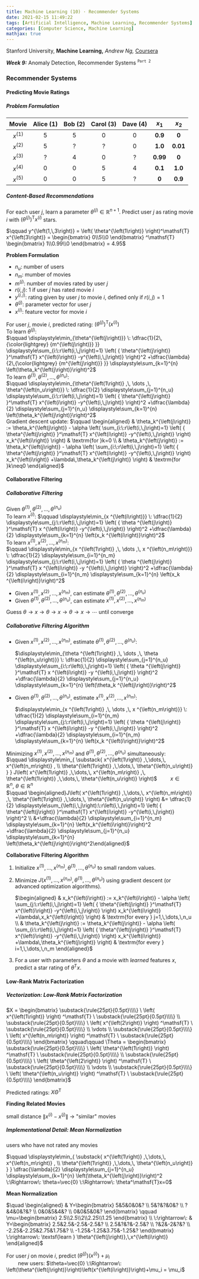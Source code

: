 ```yaml
---
title: Machine Learning (10) · Recommender Systems
date: 2021-02-15 11:49:22
tags: [Artificial Intelligence, Machine Learning, Recommender Systems]
categories: [Computer Science, Machine Learning]
mathjax: true
---
```


Stanford University, **Machine Learning,** *Andrew Ng,* [Coursera](https://www.coursera.org/learn/machine-learning/home/info)

***Week 9:*** Anomaly Detection, Recommender Systems <sup> `Part 2`</sup>

### Recommender Systems

#### Predicting Movie Ratings

##### Problem Formulation

|        Movie         | Alice (1) | Bob (2) | Carol (3) | Dave (4) |  $x_1$   |  $x_2$   |
| :------------------: | :-------: | :-----: | :-------: | :------: | :------: | :------: |
| $x^{\left(1\right)}$ |     5     |    5    |     0     |    0     | **0.9**  |  **0**   |
| $x^{\left(2\right)}$ |     5     |    ?    |     ?     |    0     | **1.0**  | **0.01** |
| $x^{\left(3\right)}$ |     ?     |    4    |     0     |    ?     | **0.99** |  **0**   |
| $x^{\left(4\right)}$ |     0     |    0    |     5     |    4     | **0.1**  | **1.0**  |
| $x^{\left(5\right)}$ |     0     |    0    |     5     |    ?     |  **0**   | **0.9**  |

<!-- more -->

##### Content-Based Recommendations

For each user $j$, learn a parameter $\theta^{\left(j\right)} \in\mathbb{R}^{n+1}$. Predict user $j$ as rating movie $i$ with $\left( \theta^{\left(j\right)} \right)^\mathsf{T} x^{\left(i\right)}$ stars.

$\qquad y^{\left(1,\,3\right)} = \left( \theta^{\left(1\right)} \right)^\mathsf{T} x^{\left(3\right)} = \begin{bmatrix} 0\\5\\0 \end{bmatrix} ^\mathsf{T} \begin{bmatrix} 1\\0.99\\0 \end{bmatrix} = 4.95$

**Problem Formulation**

- $n_u$: number of users
- $n_m$: mumber of movies
- $m^{\left(j\right)}$: number of movies rated by user $j$
- $r\left(i,\,j\right)$: $1$ if user $j$ has rated movie $i$
- $y^{\left(i,\,j\right)}$: rating given by user $j$ to movie $i$, defined only if $r\left(i,\,j\right)=1$
- $\theta^{\left(j\right)}$: parameter vector for user $j$
- $x^{\left(i\right)}$: feature vector for movie $i$

For user $j$, movie $i$, predicted rating: $\left( \theta^{\left(j\right)} \right)^\mathsf{T} \left( x^{\left(i\right)} \right)$  
To learn $\theta^{\left(j\right)}$:  
$\qquad \displaystyle\min_{\theta^{\left(j\right)}} \: \dfrac{1}{2\,{\color{lightgrey} {m^{\left(j\right)}} }} \displaystyle\sum_{i:\:r\left(i,\,j\right)=1} \left( { \theta^{\left(j\right)} }^\mathsf{T} x^{\left(i\right)} -y^{\left(i,\,j\right)} \right)^2 +\dfrac{\lambda}{2\,{\color{lightgrey} {m^{\left(j\right)}} }} \displaystyle\sum_{k=1}^{n} \left(\theta_k^{\left(j\right)}\right)^2$  
To learn $\theta^{\left(1\right)} ,\, \theta^{\left(2\right)} ,\, \dots ,\, \theta^{\left(n_u\right)}$:  
$\qquad \displaystyle\min_{\theta^{\left(1\right)} ,\, \dots ,\, \theta^{\left(n_u\right)}} \: \dfrac{1}{2} \displaystyle\sum_{j=1}^{n_u} \displaystyle\sum_{i:\:r\left(i,\,j\right)=1} \left( { \theta^{\left(j\right)} }^\mathsf{T} x^{\left(i\right)} -y^{\left(i,\,j\right)} \right)^2 +\dfrac{\lambda}{2} \displaystyle\sum_{j=1}^{n_u} \displaystyle\sum_{k=1}^{n} \left(\theta_k^{\left(j\right)}\right)^2$  
Gradient descent update:
$\qquad \begin{aligned} & \theta_k^{\left(j\right)} := \theta_k^{\left(j\right)} - \alpha \left( \sum_{i:\:r\left(i,\,j\right)=1} \left( { \theta^{\left(j\right)} }^\mathsf{T} x^{\left(i\right)} -y^{\left(i,\,j\right)} \right) x_k^{\left(i\right)} \right) & \textrm{for }k=0 \\ & \theta_k^{\left(j\right)} := \theta_k^{\left(j\right)} - \alpha \left( \sum_{i:\:r\left(i,\,j\right)=1} \left( { \theta^{\left(j\right)} }^\mathsf{T} x^{\left(i\right)} -y^{\left(i,\,j\right)} \right) x_k^{\left(i\right)} +\lambda\,\theta_k^{\left(j\right)} \right) & \textrm{for }k\neq0 \end{aligned}$

#### Collaborative Filtering

##### Collaborative Filtering

Given $\theta^{\left(1\right)} ,\, \theta^{\left(2\right)} ,\, \dots ,\, \theta^{\left(n_u\right)}$  
To learn $x ^{\left(i\right)}$:
$\qquad \displaystyle\min_{x ^{\left(i\right)}} \: \dfrac{1}{2} \displaystyle\sum_{j:\:r\left(i,\,j\right)=1} \left( { \theta ^{\left(j\right)} }^\mathsf{T} x ^{\left(i\right)} -y^{\left(i,\,j\right)} \right)^2 +\dfrac{\lambda}{2} \displaystyle\sum_{k=1}^{n} \left(x_k ^{\left(i\right)}\right)^2$  
To learn $x^{\left(1\right)} ,\, x^{\left(2\right)} ,\, \dots ,\, x^{\left(n_m\right)}$:  
$\qquad \displaystyle\min_{x ^{\left(1\right)} ,\, \dots ,\, x ^{\left(n_m\right)}} \: \dfrac{1}{2} \displaystyle\sum_{i=1}^{n_m} \displaystyle\sum_{j:\:r\left(i,\,j\right)=1} \left( { \theta ^{\left(j\right)} }^\mathsf{T} x ^{\left(i\right)} -y ^{\left(i,\,j\right)} \right)^2 +\dfrac{\lambda}{2} \displaystyle\sum_{i=1}^{n_m} \displaystyle\sum_{k=1}^{n} \left(x_k ^{\left(i\right)}\right)^2$

- Given $x ^{\left(1\right)} ,\, x ^{\left(2\right)} ,\, \dots ,\, x ^{\left(n_m\right)}$, can estimate $\theta ^{\left(1\right)} ,\, \theta ^{\left(2\right)} ,\, \dots ,\, \theta ^{\left(n_u\right)}$
- Given $\theta ^{\left(1\right)} ,\, \theta ^{\left(2\right)} ,\, \dots ,\, \theta ^{\left(n_u\right)}$, can estimate $x ^{\left(1\right)} ,\, x ^{\left(2\right)} ,\, \dots ,\, x ^{\left(n_m\right)}$

Guess $\theta \rightarrow x \rightarrow \theta \rightarrow x \rightarrow \theta \rightarrow x \rightarrow \cdots$ until converge

##### Collaborative Filtering Algorithm

- Given $x ^{\left(1\right)} ,\, x ^{\left(2\right)} ,\, \dots ,\, x ^{\left(n_m\right)}$, estimate $\theta ^{\left(1\right)} ,\, \theta ^{\left(2\right)} ,\, \dots ,\, \theta ^{\left(n_u\right)}$:

  $\displaystyle\min_{\theta ^{\left(1\right)} ,\, \dots ,\, \theta ^{\left(n_u\right)}} \: \dfrac{1}{2} \displaystyle\sum_{j=1}^{n_u} \displaystyle\sum_{i:\:r\left(i,\,j\right)=1} \left( { \theta ^{\left(j\right)} }^\mathsf{T} x ^{\left(i\right)} -y ^{\left(i,\,j\right)} \right)^2 +\dfrac{\lambda}{2} \displaystyle\sum_{j=1}^{n_u} \displaystyle\sum_{k=1}^{n} \left(\theta_k ^{\left(j\right)}\right)^2$

- Given $\theta ^{\left(1\right)} ,\, \theta ^{\left(2\right)} ,\, \dots ,\, \theta ^{\left(n_u\right)}$, estimate $x ^{\left(1\right)} ,\, x ^{\left(2\right)} ,\, \dots ,\, x ^{\left(n_m\right)}$:

  $\displaystyle\min_{x ^{\left(1\right)} ,\, \dots ,\, x ^{\left(n_m\right)}} \: \dfrac{1}{2} \displaystyle\sum_{i=1}^{n_m} \displaystyle\sum_{j:\:r\left(i,\,j\right)=1} \left( { \theta ^{\left(j\right)} }^\mathsf{T} x ^{\left(i\right)} -y ^{\left(i,\,j\right)} \right)^2 +\dfrac{\lambda}{2} \displaystyle\sum_{i=1}^{n_m} \displaystyle\sum_{k=1}^{n} \left(x_k ^{\left(i\right)}\right)^2$

Minimizing $x^{\left(1\right)} ,\, x^{\left(2\right)} ,\, \dots ,\, x^{\left(n_m\right)}$ and $\theta^{\left(1\right)} ,\, \theta^{\left(2\right)} ,\, \dots ,\, \theta^{\left(n_u\right)}$ simultaneously:  
$\qquad \displaystyle\min_{ \substack{ x^{\left(1\right)} ,\,\dots,\, x^{\left(n_m\right)} , \\ \theta^{\left(1\right)} ,\,\dots,\, \theta^{\left(n_u\right)} } } J\left( x^{\left(1\right)} ,\,\dots,\, x^{\left(n_m\right)} ,\, \theta^{\left(1\right)} ,\,\dots,\, \theta^{\left(n_u\right)} \right)$ $\qquad x \in \mathbb{R}^n ,\ \theta \in \mathbb{R}^n$  
$\qquad \begin{aligned}J\left( x^{\left(1\right)} ,\,\dots,\, x^{\left(n_m\right)} ,\, \theta^{\left(1\right)} ,\,\dots,\, \theta^{\left(n_u\right)} \right) &= \dfrac{1}{2} \displaystyle\sum_{\left(i,\,j\right):\:r\left(i,\,j\right)=1} \left( { \theta^{\left(j\right)} }^\mathsf{T} x^{\left(i\right)} -y^{\left(i,\,j\right)} \right)^2 \\ &+\dfrac{\lambda}{2} \displaystyle\sum_{i=1}^{n_m} \displaystyle\sum_{k=1}^{n} \left(x_k^{\left(i\right)}\right)^2 +\dfrac{\lambda}{2} \displaystyle\sum_{j=1}^{n_u} \displaystyle\sum_{k=1}^{n} \left(\theta_k^{\left(j\right)}\right)^2\end{aligned}$

**Collaborative Filtering Algorithm**

1. Initialize $x^{\left(1\right)} ,\,\dots,\, x^{\left(n_m\right)} ,\, \theta^{\left(1\right)} ,\,\dots,\, \theta^{\left(n_u\right)}$ to small random values.

2. Minimize $J\left( x^{\left(1\right)} ,\,\dots,\, x^{\left(n_m\right)} ,\, \theta^{\left(1\right)} ,\,\dots,\, \theta^{\left(n_u\right)} \right)$ using gradient descent (or advanced optimization algorithms).

   $\begin{aligned} & x_k^{\left(i\right)} := x_k^{\left(i\right)} - \alpha \left( \sum_{j:\:r\left(i,\,j\right)=1} \left( { \theta^{\left(j\right)} }^\mathsf{T} x^{\left(i\right)} -y^{\left(i,\,j\right)} \right) x_k^{\left(i\right)} +\lambda\,x_k^{\left(i\right)} \right) & \textrm{for every } j=1,\,\dots,\,n_u \\ & \theta_k^{\left(j\right)} := \theta_k^{\left(j\right)} - \alpha \left( \sum_{i:\:r\left(i,\,j\right)=1} \left( { \theta^{\left(j\right)} }^\mathsf{T} x^{\left(i\right)} -y^{\left(i,\,j\right)} \right) x_k^{\left(i\right)} +\lambda\,\theta_k^{\left(j\right)} \right) & \textrm{for every } i=1,\,\dots,\,n_m \end{aligned}$

3. For a user with parameters $\theta$ and a movie with *learned* features $x$, predict a star rating of $\theta^\mathsf{T}x$.

#### Low-Rank Matrix Factorization

##### Vectorization: Low-Rank Matrix Factorization

$X = \begin{bmatrix} \substack{\rule{25pt}{0.5pt}\\\\} \ \left( x^{\left(1\right)} \right) ^\mathsf{T} \ \substack{\rule{25pt}{0.5pt}\\\\} \\ \substack{\rule{25pt}{0.5pt}\\\\} \ \left( x^{\left(2\right)} \right) ^\mathsf{T} \ \substack{\rule{25pt}{0.5pt}\\\\} \\ \vdots \\ \substack{\rule{25pt}{0.5pt}\\\\} \ \left( x^{\left(n_m\right)} \right) ^\mathsf{T} \ \substack{\rule{25pt}{0.5pt}\\\\} \end{bmatrix} \qquad\qquad \Theta = \begin{bmatrix} \substack{\rule{25pt}{0.5pt}\\\\} \ \left( \theta^{\left(1\right)} \right) ^\mathsf{T} \ \substack{\rule{25pt}{0.5pt}\\\\} \\ \substack{\rule{25pt}{0.5pt}\\\\} \ \left( \theta^{\left(2\right)} \right) ^\mathsf{T} \ \substack{\rule{25pt}{0.5pt}\\\\} \\ \vdots \\ \substack{\rule{25pt}{0.5pt}\\\\} \ \left( \theta^{\left(n_u\right)} \right) ^\mathsf{T} \ \substack{\rule{25pt}{0.5pt}\\\\} \end{bmatrix}$

Predicted ratings: $X\Theta^\mathsf{T}$

**Finding Related Movies**

small distance $\left\| x^{\left(i\right)} - x^{\left(j\right)} \right\|$ $\rightarrow$ "similar" movies

##### Implementational Detail: Mean Normalization

users who have not rated any movies

$\qquad \displaystyle\min_{ \substack{ x^{\left(1\right)} ,\,\dots,\, x^{\left(n_m\right)} , \\ \theta^{\left(1\right)} ,\,\dots,\, \theta^{\left(n_u\right)} } } \dfrac{\lambda}{2} \displaystyle\sum_{j=1}^{n_u} \displaystyle\sum_{k=1}^{n} \left(\theta_k^{\left(j\right)}\right)^2 \:\Rightarrow\: \theta=\vec{0} \:\Rightarrow\: \theta^\mathsf{T}x=0$

**Mean Normalization**

$\quad \begin{aligned} & Y=\begin{bmatrix} 5&5&0&0&? \\ 5&?&?&0&? \\ ?&4&0&?&? \\ 0&0&5&4&? \\ 0&0&5&0&? \end{bmatrix} \qquad \mu=\begin{bmatrix} 2.5\\2.5\\2\\2.25\\1.25 \end{bmatrix} \\ \:\rightarrow\: & Y=\begin{bmatrix} 2.5&2.5&-2.5&-2.5&? \\ 2.5&?&?&-2.5&? \\ ?&2&-2&?&? \\ -2.25&-2.25&2.75&1.75&? \\ -1.25&-1.25&3.75&-1.25&? \end{bmatrix} \:\rightarrow\: \textsf{learn } \theta^{\left(j\right)},\,x^{\left(i\right)} \end{aligned}$

For user $j$ on movie $i$, predict $\left(\theta^{\left(j\right)}\right)\left(x^{\left(i\right)}\right)+\mu_i$  
$\qquad$new users: $\theta=\vec{0} \:\Rightarrow\: \left(\theta^{\left(j\right)}\right)\left(x^{\left(i\right)}\right)+\mu_i = \mu_i$
